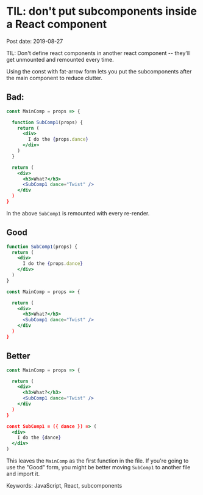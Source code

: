 # TIL: don't put subcomponents inside a React component

Post date: 2019-08-27

TIL: Don't define react components in another react component -- they'll get unmounted and remounted every time.

Using the const with fat-arrow form lets you put the subcomponents after the main component to reduce clutter.

## Bad:

```jsx
const MainComp = props => {

  function SubComp1(props) {
    return (
      <div>
        I do the {props.dance}
      </div>
    )
  }

  return (
    <div>
      <h3>What?</h3>
      <SubComp1 dance="Twist" />
    </div
  )
}
```

In the above `SubComp1` is remounted with every re-render.

## Good

```jsx
function SubComp1(props) {
  return (
    <div>
      I do the {props.dance}
    </div>
  )
}

const MainComp = props => {

  return (
    <div>
      <h3>What?</h3>
      <SubComp1 dance="Twist" />
    </div
  )
}
```

## Better

```jsx
const MainComp = props => {

  return (
    <div>
      <h3>What?</h3>
      <SubComp1 dance="Twist" />
    </div
  )
}

const SubComp1 = ({ dance }) => (
  <div>
    I do the {dance}
  </div>
)
```

This leaves the `MainComp` as the first function in the file. If you're going to use the "Good" form, you might be better moving `SubComp1` to another file and import it.

Keywords: JavaScript, React, subcomponents
